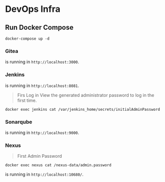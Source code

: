 # DevOps Infra

## Run Docker Compose
```
docker-compose up -d
```
### Gitea

is running in `http://localhost:3000`.

### Jenkins

is running in `http://localhost:8081`.

> Firs Log in
> View the generated administrator password to log in the first time.

`docker exec jenkins cat /var/jenkins_home/secrets/initialAdminPassword`

### Sonarqube

is running in `http://localhost:9000`.

### Nexus

> First Admin Password

``docker exec nexus cat /nexus-data/admin.password``

is running in `http://localhost:10680/`.

